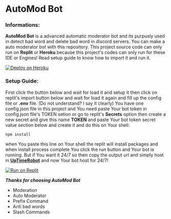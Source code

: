 # **AutoMod Bot**

### **Informations:**
**AutoMod Bot** is a advanced automatic moderator bot and its purpusly used in
detect bad word and delete bad word in discord servers. You can make a auto moderator bot with this repository.
This project source code can only run on **Replit** or **Heroku** because this project's codes can only run for these IDE or Engines!
Read setup guide to know how to import it and run it.

[![Deploy on Heroku](https://binbashbanana.github.io/deploy-buttons/buttons/remade/heroku.svg)](https://heroku.com/deploy/?templete=https://github.com/ULTRAOPMODI/AutoMod-Bot)

### **Setup Guide:**
First click the button below and wait for load it and setup it then click on replit's import button below
and wait for load it again and fill up the config file or **.env** file. (Do not understand? I say it clearly) You have
one config.json file in this project and You need paste Your bot token in config.json file's TOKEN setion or go to replit's
**Secrets** option then create a new secret and give this name **TOKEN** and paste Your bot token secret value section below
and create it and do this on Your shell:

```console
npm install
```
when You paste this line on Your shell the replit will install packages and when install process complete You click the run button
and Your bot is running. But if You want it 24/7 so then copy the output url and simply host in **[UpTimeRobot](https://uptimerobot.com)** and now Your bot host for 24/7!

[![Run on Replit](https://binbashbanana.github.io/deploy-buttons/buttons/remade/replit.svg)](https://replit.com/github/ULTRAOPMODI/AutoMod-Bot)

***Thanks for choosing AutoMod Bot***

- Moderation
- Auto Moderator
- Prefix Command
- Anti bad words
- Slash Commands
